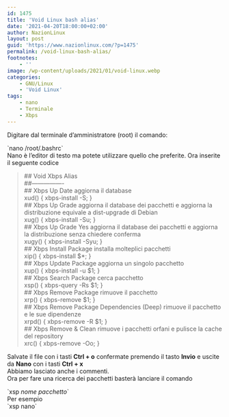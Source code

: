 ```yaml
---
id: 1475
title: 'Void Linux bash alias'
date: '2021-04-20T18:00:00+02:00'
author: NazionLinux
layout: post
guid: 'https://www.nazionlinux.com/?p=1475'
permalink: /void-linux-bash-alias/
footnotes:
    - ''
image: /wp-content/uploads/2021/01/void-linux.webp
categories:
    - GNU/Linux
    - 'Void Linux'
tags:
    - nano
    - Terminale
    - Xbps
---
```


Digitare dal terminale d’amministratore (root) il comando:

<div class="wp-terminal">`nano /root/.bashrc`</div>Nano è l’editor di testo ma potete utilizzare quello che preferite.  
Ora inserite il seguente codice

> \## Void Xbps Alias  
> \##—————-  
> \## Xbps Up Date aggiorna il database  
> xud() { xbps-install -S; }  
> \## Xbps Up Grade aggiorna il database dei pacchetti e aggiorna la distribuzione equivale a dist-upgrade di Debian  
> xug() { xbps-install -Su; }  
> \## Xbps Up Grade Yes aggiorna il database dei pacchetti e aggiorna la distribuzione senza chiedere conferma  
> xugy() { xbps-install -Syu; }  
> \## Xbps Install Package installa molteplici pacchetti  
> xip() { xbps-install $\*; }  
> \## Xbps Update Package aggiorna un singolo pacchetto  
> xup() { xbps-install -u $1; }  
> \## Xbps Search Package cerca pacchetto  
> xsp() { xbps-query -Rs $1; }  
> \## Xbps Remove Package rimuove il pacchetto  
> xrp() { xbps-remove $1; }  
> \## Xbps Remove Package Dependencies (Deep) rimuove il pacchetto e le sue dipendenze  
> xrpd() { xbps-remove -R $1; }  
> \## Xbps Remove &amp; Clean rimuove i pacchetti orfani e pulisce la cache del repository  
> xrc() { xbps-remove -Oo; }

Salvate il file con i tasti **Ctrl + o** confermate premendo il tasto **Invio** e uscite da **Nano** con i tasti **Ctrl + x**  
Abbiamo lasciato anche i commenti.  
Ora per fare una ricerca dei pacchetti basterà lanciare il comando

<div class="wp-terminal">`xsp <em>nome pacchetto</em>`</div>Per esempio

<div class="wp-terminal">`xsp nano`</div>